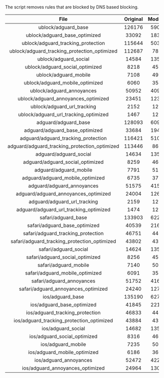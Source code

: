The script removes rules that are blocked by DNS based blocking.


| File | Original | Modified |
|:----:|:-----:|:-----:|
| ublock/adguard_base | 126176 | 59009 |
| ublock/adguard_base_optimized | 33092 | 18392 |
| ublock/adguard_tracking_protection | 115644 | 50363 |
| ublock/adguard_tracking_protection_optimized | 112687 | 7893 |
| ublock/adguard_social | 14584 | 13513 |
| ublock/adguard_social_optimized | 8218 | 4559 |
| ublock/adguard_mobile | 7108 | 4976 |
| ublock/adguard_mobile_optimized | 6060 | 3548 |
| ublock/adguard_annoyances | 50952 | 40954 |
| ublock/adguard_annoyances_optimized | 23451 | 12374 |
| ublock/adguard_url_tracking | 2152 | 1283 |
| ublock/adguard_url_tracking_optimized | 1467 | 1280 |
| adguard/adguard_base | 128093 | 60991 |
| adguard/adguard_base_optimized | 33684 | 19411 |
| adguard/adguard_tracking_protection | 116421 | 51083 |
| adguard/adguard_tracking_protection_optimized | 113446 | 8600 |
| adguard/adguard_social | 14634 | 13570 |
| adguard/adguard_social_optimized | 8259 | 4602 |
| adguard/adguard_mobile | 7791 | 5154 |
| adguard/adguard_mobile_optimized | 6735 | 3719 |
| adguard/adguard_annoyances | 51575 | 41513 |
| adguard/adguard_annoyances_optimized | 24004 | 12677 |
| adguard/adguard_url_tracking | 2159 | 1290 |
| adguard/adguard_url_tracking_optimized | 1474 | 1287 |
| safari/adguard_base | 133903 | 62267 |
| safari/adguard_base_optimized | 40539 | 21670 |
| safari/adguard_tracking_protection | 46751 | 4460 |
| safari/adguard_tracking_protection_optimized | 43802 | 4317 |
| safari/adguard_social | 14624 | 13554 |
| safari/adguard_social_optimized | 8256 | 4589 |
| safari/adguard_mobile | 7140 | 5013 |
| safari/adguard_mobile_optimized | 6091 | 3579 |
| safari/adguard_annoyances | 51752 | 41615 |
| safari/adguard_annoyances_optimized | 24240 | 12756 |
| ios/adguard_base | 135190 | 62772 |
| ios/adguard_base_optimized | 41845 | 22174 |
| ios/adguard_tracking_protection | 46833 | 4467 |
| ios/adguard_tracking_protection_optimized | 43884 | 4324 |
| ios/adguard_social | 14682 | 13586 |
| ios/adguard_social_optimized | 8316 | 4603 |
| ios/adguard_mobile | 7235 | 5056 |
| ios/adguard_mobile_optimized | 6186 | 3619 |
| ios/adguard_annoyances | 52472 | 42228 |
| ios/adguard_annoyances_optimized | 24964 | 13058 |